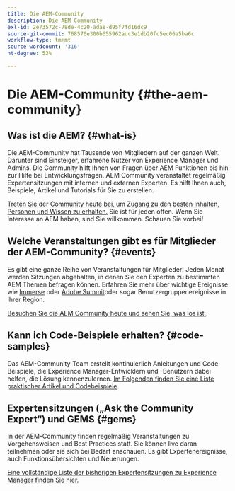 ```yaml
---
title: Die AEM-Community
description: Die AEM-Community
exl-id: 2e73572c-78de-4c20-ada8-d95f7fd16dc9
source-git-commit: 768576e300b655962adc3e1db20fc5ec06a5ba6c
workflow-type: tm+mt
source-wordcount: '316'
ht-degree: 53%

---
```


# Die AEM-Community {#the-aem-community}

## Was ist die AEM? {#what-is}

Die AEM-Community hat Tausende von Mitgliedern auf der ganzen Welt. Darunter sind Einsteiger, erfahrene Nutzer von Experience Manager und Admins. Die Community hilft Ihnen von Fragen über AEM Funktionen bis hin zur Hilfe bei Entwicklungsfragen. AEM Community veranstaltet regelmäßig Expertensitzungen mit internen und externen Experten. Es hilft Ihnen auch, Beispiele, Artikel und Tutorials für Sie zu erstellen.

[Treten Sie der Community heute bei, um Zugang zu den besten Inhalten, Personen und Wissen zu erhalten.](https://experienceleaguecommunities.adobe.com/t5/adobe-experience-manager/ct-p/adobe-experience-manager-community?profile.language=de) Sie ist für jeden offen. Wenn Sie Interesse an AEM haben, sind Sie willkommen. Schauen Sie vorbei!

## Welche Veranstaltungen gibt es für Mitglieder der AEM-Community? {#events}

Es gibt eine ganze Reihe von Veranstaltungen für Mitglieder! Jeden Monat werden Sitzungen abgehalten, in denen Sie den Experten zu bestimmten AEM Themen befragen können. Erfahren Sie mehr über wichtige Ereignisse wie [Immerse](https://help-forums.adobe.com/content/adobeforums/en/experience-manager-forum/adobe-experience-manager.topic.html/forum__fb7p-the_immerseagendai.html) oder [Adobe Summit](https://business.adobe.com/summit/adobe-summit.html)oder sogar Benutzergruppenereignisse in Ihrer Region.

[Besuchen Sie die AEM Community heute und sehen Sie, was los ist.](https://help-forums.adobe.com/content/adobeforums/en/experience-manager-forum/adobe-experience-manager.html).

## Kann ich Code-Beispiele erhalten? {#code-samples}

Das AEM-Community-Team erstellt kontinuierlich Anleitungen und Code-Beispiele, die Experience Manager-Entwicklern und -Benutzern dabei helfen, die Lösung kennenzulernen. [Im Folgenden finden Sie eine Liste praktischer Artikel und Codebeispiele](https://experienceleaguecommunities.adobe.com/t5/adobe-experience-manager/ct-p/adobe-experience-manager-community?profile.language=de).

## Expertensitzungen („Ask the Community Expert“) und GEMS {#gems}

In der AEM-Community finden regelmäßig Veranstaltungen zu Vorgehensweisen und Best Practices statt. Sie können live daran teilnehmen oder sie sich bei Bedarf anschauen. Es gibt Expertenereignisse, auch Funktionsübersichten und Neuerungen.

[Eine vollständige Liste der bisherigen Expertensitzungen zu Experience Manager finden Sie hier.](https://experienceleague.adobe.com/docs/experience-manager-guides-learn/tutorials/knowledge-base/expert-session/expert-session.html?lang=en)
